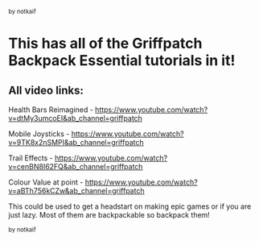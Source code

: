 <sub>by notkaif</sub>


# This has all of the Griffpatch Backpack Essential tutorials in it!
## All video links:
Health Bars Reimagined - https://www.youtube.com/watch?v=dtMy3umcoEI&ab_channel=griffpatch

Mobile Joysticks - https://www.youtube.com/watch?v=9TK8x2nSMPI&ab_channel=griffpatch

Trail Effects - https://www.youtube.com/watch?v=cenBN8I62FQ&ab_channel=griffpatch

Colour Value at point - https://www.youtube.com/watch?v=aBTh756kCZw&ab_channel=griffpatch

This could be used to get a headstart on making epic games or if you are just lazy. Most of them are backpackable so backpack them!

<sub>by notkaif</sub>
